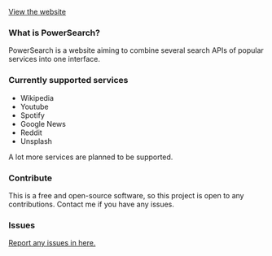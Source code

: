 [View the website](https://powersearch.vercel.app/)

### What is PowerSearch?
PowerSearch is a website aiming to combine several search APIs of popular services into one interface.

### Currently supported services
- Wikipedia
- Youtube
- Spotify
- Google News
- Reddit
- Unsplash

A lot more services are planned to be supported.

### Contribute
This is a free and open-source software, so this project is open to any contributions. Contact me if you have any issues.

### Issues
[Report any issues in here.](https://github.com/power-search/issues)
